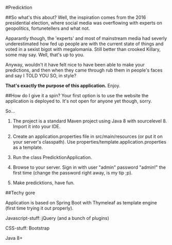 #Predicktion

##So what's this about?
Well, the inspiration comes from the 2016 presidential election, where social media was
overflowing with experts on geopolitics, fortunetellers and what not.

Apparantly though, the 'experts' and most of mainstream media had severly underestimated
how fed up people are with the current state of things and voted in a sexist bigot with
megalomania. Still better than crooked Killary, some may say. Well, that's up to you.

Anyway, wouldn't it have felt nice to have been able to make your predictions, and then when
they came through rub them in people's faces and say I TOLD YOU SO, in style?

**That's exactly the purpose of this application.** Enjoy.

##How do I give it a spin?
Your first option is to use the website the application is deployed to. It's not open for anyone yet though, sorry.

So...

1. The project is a standard Maven project using Java 8 with sourcelevel 8. Import it into your IDE.

2. Create an application.properties file in src/main/resources (or put it on your server's classpath). 
Use properties/template.application.properties as a template.

3. Run the class PredicktionApplication.

4. Browse to your server. Sign in with user "admin" password "admin!" the first time (change the password right away, is my tip ;p).

5. Make predicktions, have fun.

##Techy gore

Application is based on Spring Boot with Thymeleaf as template engine (first time trying it out properly).

Javascript-stuff: jQuery (and a bunch of plugins)

CSS-stuff: Bootstrap

Java 8+
